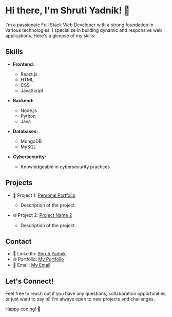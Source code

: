 # Hi there, I'm Shruti Yadnik! 👋

I'm a passionate Full Stack Web Developer with a strong foundation in various technologies. I specialize in building dynamic and responsive web applications. Here's a glimpse of my skills:

## Skills

- **Frontend:**
  - React.js
  - HTML
  - CSS
  - JavaScript

- **Backend:**
  - Node.js
  - Python
  - Java

- **Databases:**
  - MongoDB
  - MySQL

- **Cybersecurity:**
  - Knowledgeable in cybersecurity practices

## Projects

- 🚀 Project 1: [Personal Portfolio](https://github.com/shrutzyadnik10/Personal-Portfolio)
  - Description of the project.

- 🌐 Project 2: [Project Name 2](#)
  - Description of the project.

## Contact

- 💼 LinkedIn: [Shruti Yadnik](https://in.linkedin.com/in/shruti-yadnik-28b9631bb)
- 🌐 Portfolio: [My Portfolio](https://shrutzyadnik10.github.io/Personal-Portfolio/)
- 📧 Email: [My Email](mailto:yadnikshruti07@gmail.com)

## Let's Connect!

Feel free to reach out if you have any questions, collaboration opportunities, or just want to say hi! I'm always open to new projects and challenges.

Happy coding! 🚀
